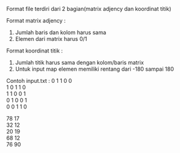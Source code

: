 <p>
Format file terdiri dari 2 bagian(matrix adjency dan koordinat titik)

Format matrix adjency :
1. Jumlah baris dan kolom harus sama
2. Elemen dari matrix harus 0/1

Format koordinat titik :
1. Jumlah titik harus sama dengan kolom/baris matrix
2. Untuk input map elemen memiliki rentang dari -180 sampai 180

Contoh input.txt :
0 1 1 0 0
<br/>
1 0 1 1 0
<br/>
1 1 0 0 1
<br/>
0 1 0 0 1
<br/>
0 0 1 1 0
<br/>

78 17
<br/>
32 12
<br/>
20 19
<br/>
68 12
<br/>
76 90
  </p>
